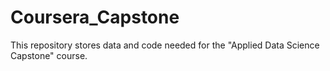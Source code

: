# Coursera_Capstone
This repository stores data and code needed for the "Applied Data Science Capstone" course.
